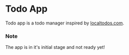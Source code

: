 Todo App
========

Todo app is a todo manager inspired by [localtodos.com](http://localtodos.com).

### Note ###

The app is in it's initial stage and not ready yet!